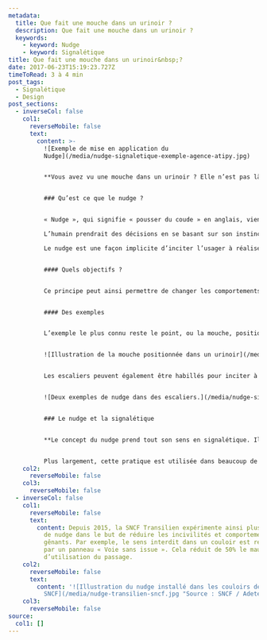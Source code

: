 ```yaml
---
metadata:
  title: Que fait une mouche dans un urinoir ?
  description: Que fait une mouche dans un urinoir ?
  keywords:
    - keyword: Nudge
    - keyword: Signalétique
title: Que fait une mouche dans un urinoir&nbsp;?
date: 2017-06-23T15:19:23.727Z
timeToRead: 3 à 4 min
post_tags:
  - Signalétique
  - Design
post_sections:
  - inverseCol: false
    col1:
      reverseMobile: false
      text:
        content: >-
          ![Exemple de mise en application du
          Nudge](/media/nudge-signaletique-exemple-agence-atipy.jpg)


          **Vous avez vu une mouche dans un urinoir ? Elle n’est pas là par hasard !**


          ### Qu’est ce que le nudge ?


          « Nudge », qui signifie « pousser du coude » en anglais, vient des Etats-Unis et a d’abord été utilisé dans l’économie comportementale.

          L’humain prendrait des décisions en se basant sur son instinct ou ses émotions. De ce constat découle l’utilisation des nudges.

          Le nudge est une façon implicite d’inciter l’usager à réaliser une action, sans le contraindre ni l’obliger.


          #### Quels objectifs ?


          Ce principe peut ainsi permettre de changer les comportements et encourager de nouvelles pratiques en favorisant les « bonnes » actions, comme ne pas jeter ses mégots par terre, prendre les escaliers plutôt que l’escalator…


          #### Des exemples


          L’exemple le plus connu reste le point, ou la mouche, positionné dans un urinoir. Les utilisateurs vont avoir tendance à viser ce point. Ce comportement permet ainsi de conserver un lieu plus propre. L’aéroport d’Amsterdam est le premier à mettre en place ce système et réduit ainsi de 80% ses frais de nettoyage.


          ![Illustration de la mouche positionnée dans un urinoir](/media/nudge-signaletique-urinoir-agence-atipy.jpg)


          Les escaliers peuvent également être habillés pour inciter à les utiliser. En 2009, à Stockolhm, les marches d’un escalier deviennent les touches d’un piano, émettant un son. De façon ludique, les usagers se sont ainsi plus servi des escaliers que de l’escalator.


          ![Deux exemples de nudge dans des escaliers.](/media/nudge-signaletique-exemple2-agence-atipy.jpg)


          ### Le nudge et la signalétique


          **Le concept du nudge prend tout son sens en signalétique. Il permet une meilleure gestion des flux, l’amélioration de la diffusion de l’information, l’encouragement du vivre ensemble.**


          Plus largement, cette pratique est utilisée dans beaucoup de domaines comme le marketing, la politique, la santé ou la prévention routière et contribue à un meilleur comportement citoyen.
    col2:
      reverseMobile: false
    col3:
      reverseMobile: false
  - inverseCol: false
    col1:
      reverseMobile: false
      text:
        content: Depuis 2015, la SNCF Transilien expérimente ainsi plusieurs techniques
          de nudge dans le but de réduire les incivilités et comportements
          gênants. Par exemple, le sens interdit dans un couloir est remplacé
          par un panneau « Voie sans issue ». Cela réduit de 50% le mauvais sens
          d’utilisation du passage.
    col2:
      reverseMobile: false
      text:
        content: '![Illustration du nudge installé dans les couloirs de la
          SNCF](/media/nudge-transilien-sncf.jpg "Source : SNCF / Adetem")'
    col3:
      reverseMobile: false
source:
  col1: []
---
```

